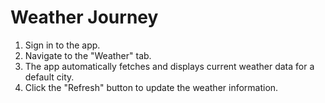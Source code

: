 # Weather Journey

1. Sign in to the app.
2. Navigate to the "Weather" tab.
3. The app automatically fetches and displays current weather data for a default city.
4. Click the "Refresh" button to update the weather information.